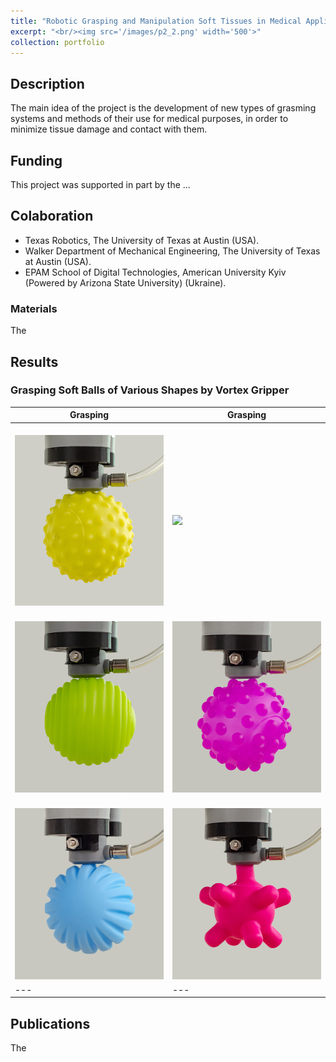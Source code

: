 ```yaml
---
title: "Robotic Grasping and Manipulation Soft Tissues in Medical Applications"
excerpt: "<br/><img src='/images/p2_2.png' width='500'>"
collection: portfolio
---
```

## Description
The main idea of the project is the development of new types of grasming systems and methods of their use for medical purposes, in order to minimize tissue damage and contact with them.

## Funding
This project was supported in part by the ...

## Colaboration
* Texas Robotics, The University of Texas at Austin (USA).
* Walker Department of Mechanical Engineering, The University of Texas at Austin (USA).
* EPAM School of Digital Technologies, American University Kyiv (Powered by Arizona State University) (Ukraine).

### Materials

The


## Results


### Grasping Soft Balls of Various Shapes by Vortex Gripper

<center>

| Grasping | <center> Grasping </center>|
| --- | --- |
| <center><br/><img src='/images/vortex/1_1.jpg' width='240'></center>  | <br/><img src='/images/vortex/2.jpg' width='240'>    |
| <br/><img src='/images/vortex/3_1.jpg' width='240'>  | <br/><img src='/images/vortex/4_2.jpg' width='240'>  |
| <br/><img src='/images/vortex/5_2.jpg' width='240'>  | <br/><img src='/images/vortex/6_1.jpg' width='240'>  |
| --- | --- |

</center>


## Publications

The